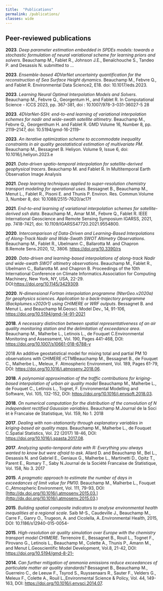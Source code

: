 ```yaml
---
title:  "Publications"
permalink: /publications/
classes: wide
---
```


## Peer-reviewed publications

**2023**. *Deep parameter estimation embedded in SPDEs models: towards a stochastic formulation of neural variational scheme for learning priors and solvers*. Beauchamp M., Fablet R., Johnson J.E., Benaïchouche S., Tandeo P. and Desassis N. submitted to ...

**2023**. *Ensemble-based 4DVarNet uncertainty quantification for the reconstruction of Sea Surface Height dynamics*. Beauchamp M., Febvre Q., and Fablet R. Environmental Data Science2, E18. doi: 10.1017/eds.2023.

**2023**. *Learning Neural Optimal Interpolation Models and Solvers*. Beauchamp M., Febvre Q., Georgentum H., and Fablet R. In Computational Science - ICCS 2023, pp. 367-381, doi : 10.1007/978-3-031-36027-5 28

**2023**. *4DVarNet-SSH: end-to-end learning of variational interpolation schemes for nadir and wide-swath satellite altimetry*. Beauchamp M., Febvre Q., Georgenthum H. and Fablet R. GMD Volume 16, Number 8, pp. 2119–2147, doi: 10.5194/gmd-16-2119-

**2023**. *An iterative optimization scheme to accommodate inequality constraints in air quality geostatistical estimation of multivariate PM*. Beauchamp M., Bessagnet B. Heliyon. Volume 9, Issue 6, doi: 10.1016/j.heliyon.2023.e

**2021**. *Data-driven spatio-temporal interpolation for satellite-derived geophysical tracers*. Beauchamp M. and Fablet R. In Multitemporal Earth Observation Image Analysis

**2021**. *Deep learning techniques applied to super-resolution chemistry transport modeling for operational uses*. Bessagnet B., Beauchamp M., Menut L., Fablet R., Pisoni E. and Thunis P. Environ. Res. Commun.Volume 3, Number 8, doi: 10.1088/2515-7620/ac17f

**2021**. *End-to-end learning of variational interpolation schemes for satellite-derived ssh data*. Beauchamp M., Amar M.M., Febvre Q., Fablet R. IEEE International Geoscience and Remote Sensing Symposium IGARSS, 2021, pp. 7418-7421, doi: 10.1109/IGARSS47720.2021.9554800.

**2020**. *Intercomparison of Data-Driven and Learning-Based Interpolations of Along-Track Nadir and Wide-Swath SWOT Altimetry Observations*. Beauchamp M., Fablet R., Ubelmann C., Ballarotta M. and Chapron B.Remote Sens.2020, 12, 3806. https://doi.org/10.3390/rs

**2020**. *Data-driven and learning-based interpolations of along-track Nadir and wide-swath SWOT altimetry observations*. Beauchamp M., Fablet R., Ubelmann C., Ballarotta M. and Chapron B. Proceedings of the 10th International Conference on Climate Informatics.Association for Computing Machinery, New York, NY, USA, 22-29. DOI:https://doi.org/10.1145/3429309.

**2020**. *N-dimensional Fortran interpolation programme (NterGeo.v2020a) for geophysics sciences. Application to a back-trajectory programme (Backplumes.v2020r1) using CHIMERE or WRF outputs*. Bessagnet B. and Menut L. and Beauchamp M.Geosci. Model Dev., 14, 91-106, https://doi.org/10.5194/gmd-14-91-2021

**2018**. *A necessary distinction between spatial representativeness of an air quality monitoring station and the delimitation of exceedance area*. Beauchamp M., Malherbe L., Letinois L., de Fouquet C.Environmental Monitoring and Assessment, Vol. 190, Pages 441-468, DOI: https://doi.org/10.1007/s10661-018-6788-y

2018 An additive geostatistical model for mixing total and partial PM 10 observations with CHIMERE rCTMBeauchamp M., Bessagnet B., de Fouquet C., Malherbe L., Meleux, F. Atmospheric Environment, Vol. 189, Pages 61-79, DOI: https://doi.org/10.1016/j.atmosenv.2018.06.

**2018**. *A polynomial approximation of the traffic contributions for kriging-based interpolation of urban air quality model* Beauchamp M., Malherbe L., de Fouquet C., Letinois L., Tognet, F. Environmental Modelling and Software, Vol. 105, 132-152, DOI:
https://doi.org/10.1016/j.envsoft.2018.03.

**2018**. *On numerical computation for the distribution of the convolution of N independent rectified Gaussian variables*. Beauchamp M.Journal de la Soci ́et ́e Francaise de Statistique, Vol. 159, No 1. 2018

**2017**. *Dealing with non-stationarity through explanatory variables in kriging-based air quality maps.* Beauchamp M., Malherbe L., de Fouquet C.Spatial Statistics, Vol. 22 (2017) 18-46, DOI: https://doi.org/10.1016/j.spasta.2017.08.

**2017**. *Analyzing spatio-temporal data with R: Everything you always wanted to know but were afraid to ask.* Allard D. and Beauchamp M., Bel L., Desassis N. and Gabriel E., Geniaux G., Malherbe L., Martinetti D., Opitz T., Parent E., Romary T., Saby N.Journal de la Société Francaise de Statistique, Vol. 158, No 3. 2017

**2015**. *A pragmatic approach to estimate the number of days in exceedances of limit value for PM10.* Beauchamp M., Malherbe L., Fouquet C.,Atmospheric Environment, Vol. 111, 79-93, DOI: [http://dx.doi.org/10.1016/j.atmosenv.2015.03.](http://dx.doi.org/10.1016/j.atmosenv.2015.03.)

**2015**. *Building spatial composite indicators to analyse environmental health inequalities at a regional scale.* Saib M-S., Caudeville J., Beauchamp M., Carre F., Ganry O., Trugeon, A. and Cicolella, A..Environmental Health, 2015, DOI: 10.1186/s12940-015-0054-

**2015**. *High-resolution air quality simulation over Europe with the chemistry transport model CHIMERE*. Terrenoire E., Bessagnet B., Rouil L., Tognet F., Pirovano G., Letinois L., Beauchamp M., Colette A., Thunis P., Amann M., and Menut L.Geoscientific Model Development, Vol.8, 21-42, DOI: https://doi.org/10.5194/gmd-8-21-

**2014**. *Can further mitigation of ammonia emissions reduce exceedances of particulate matter air quality standards?* Bessagnet B., Beauchamp M., Guerreiro C., de Leeuw F., Tsyrod S., Ruyssenaars R., Sauter F., Velders G., Meleux F., Colette A., Rouil L.,Environmental Science & Policy, Vol. 44, 149-163, DOI: https://doi.org/10.1016/j.envsci.2014.07.


